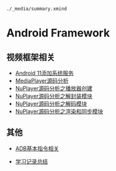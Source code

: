 ```xmind preview
./_media/summary.xmind
```

# Android Framework

## 视频框架相关

- [Android 11添加系统服务](/_posts/Android11添加系统服务.md)
- [MediaPlayer源码分析](/_posts/MediaPlayer源码分析.md)
- [NuPlayer源码分析之播放器创建](/_posts/NuPlayer源码分析之播放器创建.md)
- [NuPlayer源码分析之解封装模块](/_posts/NuPlayer源码分析之解封装模块.md)
- [NuPlayer源码分析之解码模块](/_posts/NuPlayer源码分析之解码模块.md)
- [NuPlayer源码分析之渲染和同步模块](/_posts/NuPlayer源码分析之渲染和同步模块.md)

## 其他

- [ADB基本指令相关](/_posts/ADB基本指令相关.md)

- [学习记录总结](/_posts/学习记录总结.md)